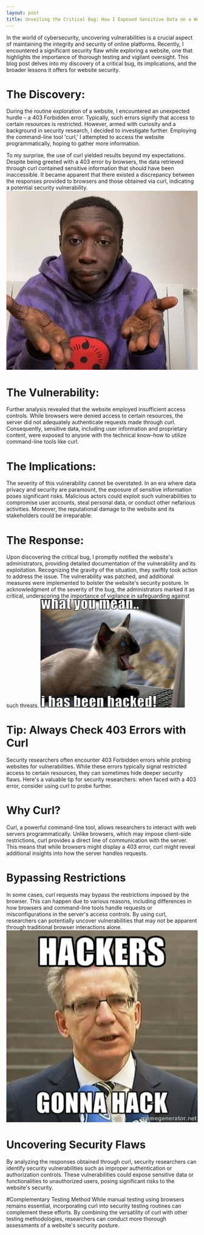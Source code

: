 ```yaml
---
layout: post
title: Unveiling the Critical Bug: How I Exposed Sensitive Data on a Website
---
```


In the world of cybersecurity, uncovering vulnerabilities is a crucial aspect of maintaining the integrity and security of online platforms. Recently, I encountered a significant security flaw while exploring a website, one that highlights the importance of thorough testing and vigilant oversight. This blog post delves into my discovery of a critical bug, its implications, and the broader lessons it offers for website security.

# The Discovery:
During the routine exploration of a website, I encountered an unexpected hurdle – a 403 Forbidden error. Typically, such errors signify that access to certain resources is restricted. However, armed with curiosity and a background in security research, I decided to investigate further. Employing the command-line tool 'curl,' I attempted to access the website programmatically, hoping to gather more information.

To my surprise, the use of curl yielded results beyond my expectations. Despite being greeted with a 403 error by browsers, the data retrieved through curl contained sensitive information that should have been inaccessible. It became apparent that there existed a discrepancy between the responses provided to browsers and those obtained via curl, indicating a potential security vulnerability.
![Alt](https://raw.githubusercontent.com/testingmyservice/normseec-assets/main/1_lD4tMeixHrs50ErTkh30MQ.jpg)

# The Vulnerability:
Further analysis revealed that the website employed insufficient access controls. While browsers were denied access to certain resources, the server did not adequately authenticate requests made through curl. Consequently, sensitive data, including user information and proprietary content, were exposed to anyone with the technical know-how to utilize command-line tools like curl.

# The Implications:
The severity of this vulnerability cannot be overstated. In an era where data privacy and security are paramount, the exposure of sensitive information poses significant risks. Malicious actors could exploit such vulnerabilities to compromise user accounts, steal personal data, or conduct other nefarious activities. Moreover, the reputational damage to the website and its stakeholders could be irreparable.

# The Response:
Upon discovering the critical bug, I promptly notified the website's administrators, providing detailed documentation of the vulnerability and its exploitation. Recognizing the gravity of the situation, they swiftly took action to address the issue. The vulnerability was patched, and additional measures were implemented to bolster the website's security posture. In acknowledgment of the severity of the bug, the administrators marked it as critical, underscoring the importance of vigilance in safeguarding against such threats.
![ALt](https://raw.githubusercontent.com/testingmyservice/normseec-assets/main/lolcat_hacked-feature-380x285.jpeg)

# Tip: Always Check 403 Errors with Curl
Security researchers often encounter 403 Forbidden errors while probing websites for vulnerabilities. While these errors typically signal restricted access to certain resources, they can sometimes hide deeper security flaws. Here's a valuable tip for security researchers: when faced with a 403 error, consider using curl to probe further.

# Why Curl?
Curl, a powerful command-line tool, allows researchers to interact with web servers programmatically. Unlike browsers, which may impose client-side restrictions, curl provides a direct line of communication with the server. This means that while browsers might display a 403 error, curl might reveal additional insights into how the server handles requests.

# Bypassing Restrictions
In some cases, curl requests may bypass the restrictions imposed by the browser. This can happen due to various reasons, including differences in how browsers and command-line tools handle requests or misconfigurations in the server's access controls. By using curl, researchers can potentially uncover vulnerabilities that may not be apparent through traditional browser interactions alone.
![Alt](https://raw.githubusercontent.com/testingmyservice/normseec-assets/main/12611612.jpg)

# Uncovering Security Flaws
By analyzing the responses obtained through curl, security researchers can identify security vulnerabilities such as improper authentication or authorization controls. These vulnerabilities could expose sensitive data or functionalities to unauthorized users, posing significant risks to the website's security.

#Complementary Testing Method
While manual testing using browsers remains essential, incorporating curl into security testing routines can complement these efforts. By combining the versatility of curl with other testing methodologies, researchers can conduct more thorough assessments of a website's security posture.

